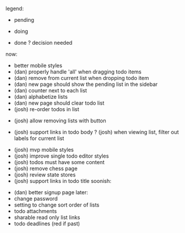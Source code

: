 legend:
- pending
* doing
+ done
? decision needed

now:
- better mobile styles
- (dan) properly handle 'all' when dragging todo items
- (dan) remove from current list when dropping todo item
- (dan) new page should show the pending list in the sidebar
- (dan) counter next to each list
- (dan) alphabetize lists
- (dan) new page should clear todo list
- (josh) re-order todos in list
* (josh) allow removing lists with button
- (josh) support links in todo body
? (josh) when viewing list, filter out labels for current list
+ (josh) mvp mobile styles
+ (josh) improve single todo editor styles
+ (josh) todos must have some content
+ (josh) remove chess page
+ (josh) review state stores
+ (josh) support links in todo title
soonish:
- (dan) better signup page
later:
- change password
- setting to change sort order of lists
- todo attachments
- sharable read only list links
- todo deadlines (red if past)
